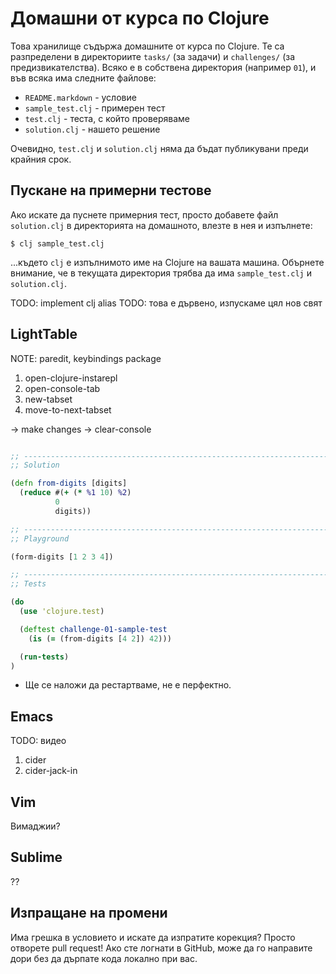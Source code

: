 # Домашни от курса по Clojure

Това хранилище съдържа домашните от курса по Clojure. Те са разпределени в директориите `tasks/` (за задачи) и `challenges/` (за предизвикателства). Всяко е в собствена директория (например `01`), и във всяка има следните файлове:

* `README.markdown` - условие
* `sample_test.clj` - примерен тест
* `test.clj` - теста, с който проверяваме
* `solution.clj` - нашето решение

Очевидно, `test.clj` и `solution.clj` няма да бъдат публикувани преди крайния срок.

## Пускане на примерни тестове

Ако искате да пуснете примерния тест, просто добавете файл `solution.clj` в директорията на домашното, влезте в нея и изпълнете:

    $ clj sample_test.clj

...където `clj` е изпълнимото име на Clojure на вашата машина. Обърнете внимание, че в текущата директория трябва да има `sample_test.clj` и `solution.clj`.

TODO: implement clj alias
TODO: това е дървено, изпускаме цял нов свят

## LightTable

NOTE: paredit, keybindings package

1. open-clojure-instarepl
2. open-console-tab
3. new-tabset
4. move-to-next-tabset

-> make changes
-> clear-console

```clojure

;; -----------------------------------------------------------------------------
;; Solution

(defn from-digits [digits]
  (reduce #(+ (* %1 10) %2)
          0
          digits))

;; -----------------------------------------------------------------------------
;; Playground

(form-digits [1 2 3 4])

;; -----------------------------------------------------------------------------
;; Tests

(do
  (use 'clojure.test)

  (deftest challenge-01-sample-test
    (is (= (from-digits [4 2]) 42)))

  (run-tests)
)
```

* Ще се наложи да рестартваме, не е перфектно.

## Emacs

TODO: видео

1. cider
2. cider-jack-in

## Vim

Вимаджии?

## Sublime

??

## Изпращане на промени

Има грешка в условието и искате да изпратите корекция? Просто отворете pull request! Ако сте логнати в GitHub, може да го направите дори без да дърпате кода локално при вас.
